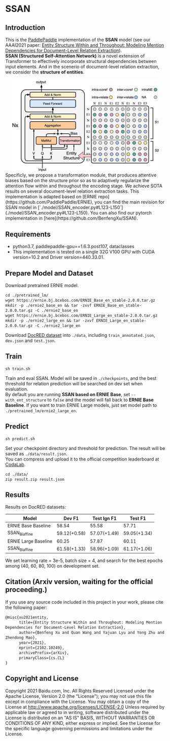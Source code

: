 # SSAN
## Introduction

This is the [PaddlePaddle](https://www.paddlepaddle.org.cn/) implementation of the **SSAN** model (see our AAAI2021 paper: [Entity Structure Within and Throughout: Modeling Mention Dependencies
for Document-Level Relation Extraction](https://www.aaai.org/AAAI21Papers/AAAI-8795.XuB.pdf)).  
**SSAN (Structured Self-Attention Network)** is a novel extension of Transformer to effectively incorporate structural dependencies between input elements.
And in the scenerio of document-level relation extraction, we consider the **structure of entities**.
<div  align="center">  
<img src="./SSAN.png" width = "466.4" height = "294.4" alt="Tagging Strategy" align=center />
</div>
Specificly, we propose a transformation module, that produces attentive biases based on the structure prior so as to adaptively regularize the attention flow within and throughout the encoding stage.
We achieve SOTA results on several document-level relation extraction tasks.  
This implementation is adapted based on [ERNIE repo](https://github.com/PaddlePaddle/ERNIE), you can find the main revision for SSAN model in [`./model/SSAN_encoder.py#L123-L150`](./model/SSAN_encoder.py#L123-L150).
You can also find our pytorch implementation in [here](https://github.com/BenfengXu/SSAN).


## Requirements
 * python3.7, paddlepaddle-gpu==1.6.3.post107, dataclasses  
 * This implementation is tested on a single 32G V100 GPU with CUDA version=10.2 and Driver version=440.33.01.

## Prepare Model and Dataset
Download pretrained ERNIE model.
```
cd ./pretrained_lm/
wget https://ernie.bj.bcebos.com/ERNIE_Base_en_stable-2.0.0.tar.gz
mkdir -p ./ernie2_base_en && tar -zxvf ERNIE_Base_en_stable-2.0.0.tar.gz -C ./ernie2_base_en
wget https://ernie.bj.bcebos.com/ERNIE_Large_en_stable-2.0.0.tar.gz
mkdir -p ./ernie2_large_en && tar -zxvf ERNIE_Large_en_stable-2.0.0.tar.gz -C ./ernie2_large_en
```
Download [DocRED dataset](https://drive.google.com/drive/folders/1c5-0YwnoJx8NS6CV2f-NoTHR__BdkNqw) into `./data`, including `train_annotated.json`, `dev.json` and `test.json`.


## Train
```
sh train.sh
```
Train and eval SSAN. Model will be saved in `./checkpoints`, and the best threshold for relation prediction will be searched on dev set when evaluation.  
By default you are running **SSAN based on ERNIE Base**, set `--with_ent_structure` to `false` and the model will fall back to **ERNIE Base Baseline**.
If you want to train ERNIE Large models, just set model path to `./pretrained_lm/ernie2_large_en`.


## Predict
```
sh predict.sh
```
Set your checkpoint directory and threshold for prediction. The result will be saved as `./data/result.json`.  
You can compress and upload it to the official competition leaderboard at [CodaLab](https://competitions.codalab.org/competitions/20717#results).
```
cd ./data/
zip result.zip result.json
```

## Results
Results on DocRED datasets:

|Model | Dev F1 | Test Ign F1| Test F1 |
|---|---|---|---|
|ERNIE Base Baseline | 58.54 | 55.58 | 57.71 |
|SSAN<sub>Biaffine</sub> | 59.12(+0.58) | 57.07(+1.49) | 59.05(+1.34) |
|ERNIE Large Baseline | 60.25 | 57.87 | 60.11 |
|SSAN<sub>Biaffine</sub> | 61.58(+1.33) | 58.96(+1.09) | 61.17(+1.06) |
We set learning rate = 3e-5, batch size = 4, and search for the best epochs among (40, 60, 80, 100) on development set.


## Citation (Arxiv version, waiting for the official proceeding.)
If you use any source code included in this project in your work, please cite the following paper:
```
@misc{xu2021entity,
      title={Entity Structure Within and Throughout: Modeling Mention Dependencies for Document-Level Relation Extraction}, 
      author={Benfeng Xu and Quan Wang and Yajuan Lyu and Yong Zhu and Zhendong Mao},
      year={2021},
      eprint={2102.10249},
      archivePrefix={arXiv},
      primaryClass={cs.CL}
}
```


## Copyright and License
Copyright 2021 Baidu.com, Inc. All Rights Reserved Licensed under the Apache License, Version 2.0 (the "License"); you may not use this file except in compliance with the License.
You may obtain a copy of the License at http://www.apache.org/licenses/LICENSE-2.0 Unless required by applicable law or agreed to in writing, software distributed under the License is distributed on an "AS IS" BASIS, WITHOUT WARRANTIES OR CONDITIONS OF ANY KIND, either express or implied.
See the License for the specific language governing permissions and limitations under the License.